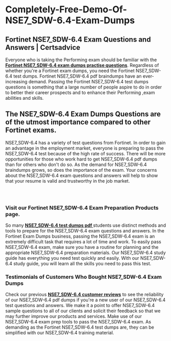 # Completely-Free-Demo-Of-NSE7_SDW-6.4-Exam-Dumps
<h2><strong>Fortinet NSE7_SDW-6.4 Exam Questions and Answers | Certsadvice</strong></h2> <p>Everyone who is taking the Performing exam should be familiar with the <a href="http://www.certsadvice.com/fortinet/nse7_sdw-6.4-practice-questions"><strong>Fortinet NSE7_SDW-6.4 exam dumps practise questions</strong></a>. Regardless of whether you&#39;re a Fortinet exam dumps, you need the Fortinet NSE7_SDW-6.4 test dumps. Fortinet NSE7_SDW-6.4 pdf braindumps have an ever-increasing demand. Passing the Fortinet NSE7_SDW-6.4 test dumps questions is something that a large number of people aspire to do in order to better their career prospects and to enhance their Performing ,exam abilities and skills.</p> <h2><strong>The NSE7_SDW-6.4 Exam Dumps Questions are of the utmost importance compared to other Fortinet exams.</strong></h2> <p>NSE7_SDW-6.4 has a variety of test questions from Fortinet. In order to gain an advantage in the employment market, everyone is preparing to pass the NSE7_SDW-6.4 test because of the high rate of success. There will be more opportunities for those who work hard to get NSE7_SDW-6.4 pdf dumps than for others who don&#39;t do so. As the demand for NSE7_SDW-6.4 braindumps grows, so does the importance of the exam. Your concerns about the NSE7_SDW-6.4 exam questions and answers will help to show that your resume is valid and trustworthy in the job market.</p> <p><a href="http://www.certsadvice.com/fortinet/nse7_sdw-6.4-practice-questions" style="display: block; padding: 1em 0; text-align: center; "><img alt="" src="https://1.bp.blogspot.com/-RUOr8Wn-CRk/YUYAxC8kcHI/AAAAAAAAAnw/F7BbdI3tw8QDj5z8iX0vQAioQzKiUxduwCLcBGAsYHQ/s0/unnamed.jpg" /></a></p> <h3><strong>Visit our Fortinet NSE7_SDW-6.4 Exam Preparation Products page.</strong></h3> <p>So many <a href="http://www.certsadvice.com/fortinet/nse7_sdw-6.4-practice-questions"><strong>NSE7_SDW-6.4 test dumps pdf </strong></a>students use distinct methods and tools to prepare for the NSE7_SDW-6.4 exam questions and answers. In the Fortinet Exam Dumps business, passing the NSE7_SDW-6.4 exam is an extremely difficult task that requires a lot of time and work. To easily pass NSE7_SDW-6.4 exam, make sure you have a routine for planning and the appropriate NSE7_SDW-6.4 preparation materials. Our NSE7_SDW-6.4 study guide has everything you need test quickly and easily. With our NSE7_SDW-6.4 study guide, you will learn all the skills you need to pass this test.</p> <h3><strong>Testimonials of Customers Who Bought NSE7_SDW-6.4 Exam Dumps</strong></h3> <p>Check our previous <a href="http://www.certsadvice.com/fortinet/nse7_sdw-6.4-practice-questions"><strong>NSE7_SDW-6.4 customer reviews</strong></a> to see the reliability of our NSE7_SDW-6.4 pdf dumps if you&#39;re a new user of our NSE7_SDW-6.4 test questions and answers. We make it a point to offer NSE7_SDW-6.4 sample questions to all of our clients and solicit their feedback so that we may further improve our products and services. Make use of our NSE7_SDW-6.4 exam prep tools to pass the NSE7_SDW-6.4 exam. As demanding as the Fortinet NSE7_SDW-6.4 test dumps are, they can be simplified with our NSE7_SDW-6.4 training material.</p>
